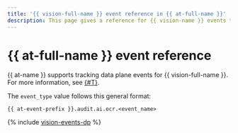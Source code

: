 ```yaml
---
title: '{{ vision-full-name }} event reference in {{ at-full-name }}'
description: This page gives a reference for {{ vision-name }} events tracked in {{ at-name }}.
---
```


# {{ at-full-name }} event reference

{{ at-name }} supports tracking data plane events for {{ vision-full-name }}. For more information, see [{#T}](../audit-trails/concepts/format.md).

The `event_type` value follows this general format:

```text
{{ at-event-prefix }}.audit.ai.ocr.<event_name>
```

{% include [vision-events-dp](../_includes/audit-trails/events/vision-events-dp.md) %}